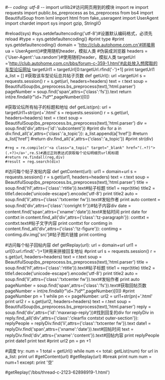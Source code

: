#-*- coding: utf-8 -*-
import urllib2#访问网页用到的模块
import re
import requests
import public.bs_preprocess as bs_preprocess
from bs4 import BeautifulSoup
from lxml import html
from fake_useragent import UserAgent
import chardet
import sys
import gzip, StringIO

#reload(sys)
#sys.setdefaultencoding('utf-8')#设置默认编码格式，必须先reload
#type = sys.getdefaultencoding()
#print type
#print sys.getdefaultencoding()
domain = 'http://club.autohome.com.cn'#拼接用
ua = UserAgent()#使用随机header，模拟人类
#伪装成浏览器
headers = {'User-Agent':'ua.random'}#使用随机header，模拟人类
targetUrl ='http://club.autohome.com.cn/bbs/forum-c-359-1.html'#此处放入想爬取的车型论坛网址
targetUrl1 = targetUrl[0:targetUrl.rfind('-')+1]
print targetUrl1
a_list = []
#获取该车型论坛总共帖子页数
def getUrl():
    url =targetUrl
    s = requests.session()
    r = s.get(url, headers=headers)
    text = r.text
    soup = BeautifulSoup(bs_preprocess.bs_preprocess(text),'html.parser')
    pageNumber = soup.find('span',attrs={'class':'fs'}).text
    return int(re.findall(r"\d+\.?\d*",pageNumber)[0])

#获取论坛所有帖子的标题和地址
def getList(pn):
    url = targetUrl1+str(pn)+'.html'
    s = requests.session()
    r = s.get(url, headers=headers)
    text = r.text
    soup = BeautifulSoup(bs_preprocess.bs_preprocess(text),'html.parser')
    div = soup.find('div',attrs={'id':'subcontent'})
    #print div
    for a in div.find_all('a',attrs={'class':'a_topic'}):
        a_list.append(a['href'])
        #return a_list['href']
    #return div.find_all('a',attrs={'class':'a_topic'})
    #print str(div)

    #reg = re.compile(r'<a class="a_topic" target="_blank" href="(.+?)">(.+?)</a>',re.S)#通过正则表达式获取每个论坛明细页url和标题
    #return re.findall(reg,div)
    #result = reg.search(div)


#访问每个帖子发帖内容
def getContent(url):
    url1 = domain+url
    s = requests.session()
    r = s.get(url1, headers=headers)
    text = r.text
    soup = BeautifulSoup(bs_preprocess.bs_preprocess(text),'html.parser')
    title = soup.find('h1',attrs={'class':'rtitle'}).text#帖子标题
    title1 = repr(title)
    title2 = title1.decode('unicode-escape').encode('utf-8')
    print title2
    auto = soup.find('li',attrs={'class':'txtcenter fw'}).text#发帖作者
    print auto
    content = soup.find('div',attrs={'class':'conright fr'})#帖子内容div
    date = content.find('span',attrs={'xname':'date'}).text#发帖时间
    print date
    for conttxt in content.find_all('div',attrs={'class':'tz-paragraph'}):
        conttxt = conttxt.text#帖子文字内容
        print conttxt
    for contimg in content.find_all('div',attrs={'class':'tz-figure'}):
        contimg = contimg.div.img['src']#帖子图片链接
        print contimg


#访问每个帖子回帖内容
def getReplay(url):
    url = domain+url
    url1 = url[0:url.rfind('-')+1]#用来拼接回复地址
    #print url
    s = requests.session()
    r = s.get(url, headers=headers)
    text = r.text
    soup = BeautifulSoup(bs_preprocess.bs_preprocess(text),'html.parser')
    title = soup.find('h1',attrs={'class':'rtitle'}).text#帖子标题
    title1 = repr(title)
    title2 = title1.decode('unicode-escape').encode('utf-8')
    print title2
    auto = soup.find('li',attrs={'class':'txtcenter fw'}).text#发帖作者
    print auto
    pageNumber = soup.find('span',attrs={'class':'fs'}).text#获取回帖页数
    pageNumber =  int(re.findall(r"\d+\.?\d*",pageNumber)[0])
    #print pageNumber
    pn = 1
    while pn <= pageNumber:
        url2 = url1+str(pn)+'.html'
        print url2
        r = s.get(url2, headers=headers)
        text = r.text
        soup = BeautifulSoup(bs_preprocess.bs_preprocess(text),'html.parser')
        reply = soup.find('div',attrs={'id':'maxwrap-reply'})#找到回复的div
        for replyDiv in reply.find_all('div',attrs={'class':'clearfix contstxt outer-section'}):
            replyPeople = replyDiv.find('li',attrs={'class':'txtcenter fw'}).text
            date1 = replyDiv.find('span',attrs={'xname':'date'}).text#回帖时间
            text = replyDiv.find('div',attrs={'xname':'content'}).text#回帖内容
            print replyPeople
            print date1
            print text
        #print url2
        pn = pn +1


#调度
try:
    num = 1
    total = getUrl()
    while num <= total:
        getList(num)
        for url in a_list:
            print url
            #getContent(url)
            #getReplay(url)
            #break
        print num
        num = num+1
except:
    print '空'

#getReplay('/bbs/thread-c-2123-62898919-1.html')
